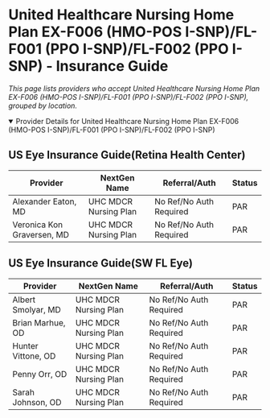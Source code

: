# United Healthcare Nursing Home Plan EX-F006 (HMO-POS I-SNP)/FL-F001 (PPO I-SNP)/FL-F002 (PPO I-SNP) - Insurance Guide

*This page lists providers who accept United Healthcare Nursing Home Plan EX-F006 (HMO-POS I-SNP)/FL-F001 (PPO I-SNP)/FL-F002 (PPO I-SNP), grouped by location.*

<details open><summary>Provider Details for United Healthcare Nursing Home Plan EX-F006 (HMO-POS I-SNP)/FL-F001 (PPO I-SNP)/FL-F002 (PPO I-SNP)</summary>

## US Eye Insurance Guide(Retina Health Center)

| Provider | NextGen Name | Referral/Auth | Status |
|----------|-------------|--------------|--------|
| Alexander Eaton, MD | UHC MDCR Nursing Plan | No Ref/No Auth Required | PAR |
| Veronica Kon Graversen, MD | UHC MDCR Nursing Plan | No Ref/No Auth Required | PAR |

## US Eye Insurance Guide(SW FL Eye)

| Provider | NextGen Name | Referral/Auth | Status |
|----------|-------------|--------------|--------|
| Albert Smolyar, MD | UHC MDCR Nursing Plan | No Ref/No Auth Required | PAR |
| Brian Marhue, OD | UHC MDCR Nursing Plan | No Ref/No Auth Required | PAR |
| Hunter Vittone, OD | UHC MDCR Nursing Plan | No Ref/No Auth Required | PAR |
| Penny Orr, OD | UHC MDCR Nursing Plan | No Ref/No Auth Required | PAR |
| Sarah Johnson, OD | UHC MDCR Nursing Plan | No Ref/No Auth Required | PAR |

</details>

